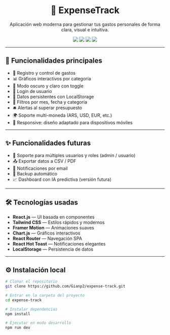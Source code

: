 <h1 align="center">💸 ExpenseTrack</h1>

<p align="center">
  Aplicación web moderna para gestionar tus gastos personales de forma clara, visual e intuitiva.
</p>

<div align="center">
  <img src="https://img.shields.io/badge/React-18-blue?style=flat-square&logo=react" />
  <img src="https://img.shields.io/badge/TailwindCSS-3.0-teal?style=flat-square&logo=tailwindcss" />
  <img src="https://img.shields.io/badge/Framer--Motion-Animation-purple?style=flat-square&logo=framer" />
  <img src="https://img.shields.io/badge/Chart.js-Visualización-orange?style=flat-square&logo=chartdotjs" />
</div>

---

## 🚀 Funcionalidades principales

- 🧾 Registro y control de gastos
- 📊 Gráficos interactivos por categoría
- 🌙 Modo oscuro y claro con toggle
- 🔐 Login de usuario
- 🧠 Datos persistentes con LocalStorage
- 📅 Filtros por mes, fecha y categoría
- 🛎 Alertas al superar presupuesto
- 🌍 Soporte multi-moneda (ARS, USD, EUR, etc.)
- 📱 Responsive: diseño adaptado para dispositivos móviles

---

## ✨ Funcionalidades futuras

- 👥 Soporte para múltiples usuarios y roles (admin / usuario)
- 📤 Exportar datos a CSV / PDF
- 📩 Notificaciones por email
- 🧠 Backup automático
- 📈 Dashboard con IA predictiva (versión futura)

---

## 🛠 Tecnologías usadas

- **React.js** — UI basada en componentes
- **Tailwind CSS** — Estilos rápidos y modernos
- **Framer Motion** — Animaciones suaves
- **Chart.js** — Gráficos interactivos
- **React Router** — Navegación SPA
- **React Hot Toast** — Notificaciones elegantes
- **LocalStorage** — Persistencia de datos

---

## ⚙️ Instalación local

```bash
# Clonar el repositorio
git clone https://github.com/Gianp2/expense-track.git

# Entrar en la carpeta del proyecto
cd expense-track

# Instalar dependencias
npm install

# Ejecutar en modo desarrollo
npm run dev
